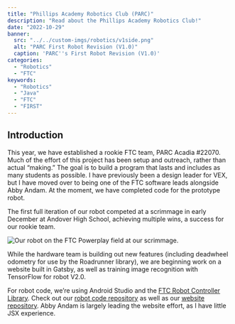 ```yaml
---
title: "Phillips Academy Robotics Club (PARC)"
description: "Read about the Phillips Academy Robotics Club!"
date: "2022-10-29"
banner:
  src: "../../custom-imgs/robotics/v1side.png"
  alt: "PARC First Robot Revision (V1.0)"
  caption: 'PARC''s First Robot Revision (V1.0)'
categories:
  - "Robotics"
  - "FTC"
keywords:
  - "Robotics"
  - "Java"
  - "FTC"
  - "FIRST"
---
```


## Introduction

This year, we have established a rookie FTC team, PARC Acadia #22070. Much of the effort of this project has been setup and outreach, rather than actual “making.” The goal is to build a program that lasts and includes as many students as possible. I have previously been a design leader for VEX, but I have moved over to being one of the FTC software leads alongside Abby Andam. At the moment, we have completed code for the prototype robot. 

The first full iteration of our robot competed at a scrimmage in early December at Andover High School, achieving multiple wins, a success for our rookie team.  

![Our robot on the FTC Powerplay field at our scrimmage.](../../custom-imgs/robotics/v1onfield.png "Robot V1.0 at our first scrimmage.")

While the hardware team is building out new features (including deadwheel odometry for use by the Roadrunner library), we are beginning work on a website built in Gatsby, as well as training image recognition with TensorFlow for robot V2.0. 

For robot code, we’re using Android Studio and the <u><a>[FTC Robot Controller Library](https://github.com/FIRST-Tech-Challenge/FtcRobotController)</a></u>. Check out our <u><a>[robot code repository](https://github.com/FTC-PARC-Acadia/Power-Play)</a></u> as well as our <u><a>[website repository](https://github.com/FTC-PARC-Acadia/PARC-Website)</a></u>. Abby Andam is largely leading the website effort, as I have little JSX experience.
